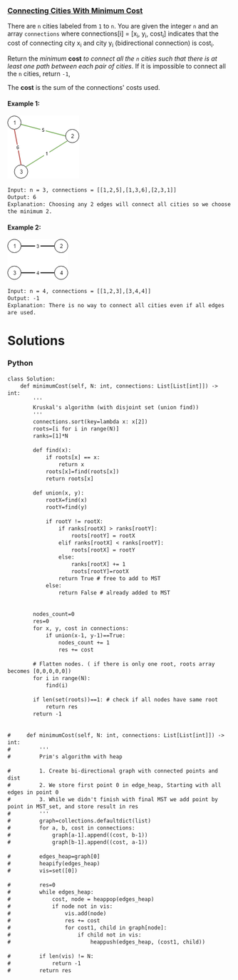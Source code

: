 ### [Connecting Cities With Minimum Cost](https://leetcode.com/problems/connecting-cities-with-minimum-cost/) <br>

There are `n` cities labeled from `1` to `n`. You are given the integer `n` and an array `connections` where connections[i] = [x<sub>i</sub>, y<sub>i</sub>, cost<sub>i</sub>] indicates that the cost of connecting city x<sub>i</sub> and city y<sub>i</sub> (bidirectional connection) is cost<sub>i</sub>.

Return the *minimum* **cost** *to connect all the `n` cities such that there is at least one path between each pair of cities*. If it is impossible to connect all the `n` cities, return `-1`,

The **cost** is the sum of the connections' costs used.


#### Example 1:
<img src="../../../../../images/1135_ex1.png">

```
Input: n = 3, connections = [[1,2,5],[1,3,6],[2,3,1]]
Output: 6
Explanation: Choosing any 2 edges will connect all cities so we choose the minimum 2.

```

#### Example 2:
<img src="../../../../../images/1135_ex2.png">

```
Input: n = 4, connections = [[1,2,3],[3,4,4]]
Output: -1
Explanation: There is no way to connect all cities even if all edges are used.

```

# Solutions

### Python
```
class Solution:
    def minimumCost(self, N: int, connections: List[List[int]]) -> int:
        '''
        Kruskal's algorithm (with disjoint set (union find))
        '''
        connections.sort(key=lambda x: x[2])
        roots=[i for i in range(N)]
        ranks=[1]*N
        
        def find(x):
            if roots[x] == x:
                return x
            roots[x]=find(roots[x])
            return roots[x]
        
        def union(x, y):
            rootX=find(x)
            rootY=find(y)
            
            if rootY != rootX:
                if ranks[rootX] > ranks[rootY]:
                    roots[rootY] = rootX
                elif ranks[rootX] < ranks[rootY]:
                    roots[rootX] = rootY
                else:
                    ranks[rootX] += 1
                    roots[rootY]=rootX
                return True # free to add to MST
            else:
                return False # already added to MST
            
            
        nodes_count=0
        res=0
        for x, y, cost in connections:
            if union(x-1, y-1)==True:
                nodes_count += 1
                res += cost
              
        # Flatten nodes. ( if there is only one root, roots array becomes [0,0,0,0,0])
        for i in range(N):
            find(i)
        
        if len(set(roots))==1: # check if all nodes have same root
            return res
        return -1
    
    
#     def minimumCost(self, N: int, connections: List[List[int]]) -> int:
#         '''
#         Prim's algorithm with heap
        
#         1. Create bi-directional graph with connected points and dist
#         2. We store first point 0 in edge_heap, Starting with all edges in point 0
#         3. While we didn't finish with final MST we add point by point in MST_set, and store result in res
#         '''
#         graph=collections.defaultdict(list)
#         for a, b, cost in connections:
#             graph[a-1].append((cost, b-1))
#             graph[b-1].append((cost, a-1))
            
#         edges_heap=graph[0]
#         heapify(edges_heap)
#         vis=set([0])
    
#         res=0
#         while edges_heap:
#             cost, node = heappop(edges_heap)
#             if node not in vis:
#                 vis.add(node)
#                 res += cost
#                 for cost1, child in graph[node]:
#                     if child not in vis:
#                         heappush(edges_heap, (cost1, child))
    
#         if len(vis) != N:
#             return -1
#         return res

```
